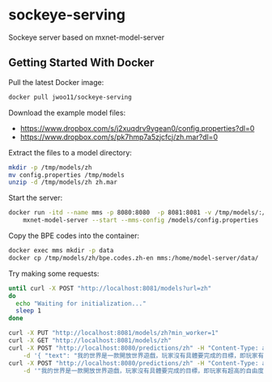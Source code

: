 # sockeye-serving
Sockeye server based on mxnet-model-server

## Getting Started With Docker
Pull the latest Docker image:
```bash
docker pull jwoo11/sockeye-serving
```

Download the example model files:
* https://www.dropbox.com/s/j2xuqdrv9ygean0/config.properties?dl=0
* https://www.dropbox.com/s/pk7hmp7a5zjcfcj/zh.mar?dl=0

Extract the files to a model directory:
```bash
mkdir -p /tmp/models/zh
mv config.properties /tmp/models
unzip -d /tmp/models/zh zh.mar
```

Start the server:
```bash
docker run -itd --name mms -p 8080:8080  -p 8081:8081 -v /tmp/models/:/models jwoo11/sockeye-serving \
    mxnet-model-server --start --mms-config /models/config.properties
```

Copy the BPE codes into the container:
```bash
docker exec mms mkdir -p data
docker cp /tmp/models/zh/bpe.codes.zh-en mms:/home/model-server/data/
```
Try making some requests:
```bash
until curl -X POST "http://localhost:8081/models?url=zh"
do
  echo "Waiting for initialization..."
  sleep 1
done

curl -X PUT "http://localhost:8081/models/zh?min_worker=1"
curl -X GET "http://localhost:8081/models/zh"
curl -X POST "http://localhost:8080/predictions/zh" -H "Content-Type: application/json" \
    -d '{ "text": "我的世界是一款開放世界遊戲，玩家沒有具體要完成的目標，即玩家有超高的自由度選擇如何玩遊戲" }' &
curl -X POST "http://localhost:8080/predictions/zh" -H "Content-Type: application/json" \
    -d '"我的世界是一款開放世界遊戲，玩家沒有具體要完成的目標，即玩家有超高的自由度選擇如何玩遊戲"' &
```
